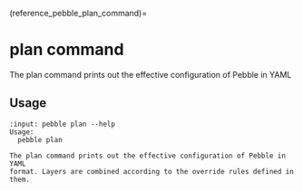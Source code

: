 (reference_pebble_plan_command)=
# plan command

The plan command prints out the effective configuration of Pebble in YAML

## Usage

<!-- START AUTOMATED OUTPUT -->
```{terminal}
:input: pebble plan --help
Usage:
  pebble plan

The plan command prints out the effective configuration of Pebble in YAML
format. Layers are combined according to the override rules defined in them.
```
<!-- END AUTOMATED OUTPUT -->
